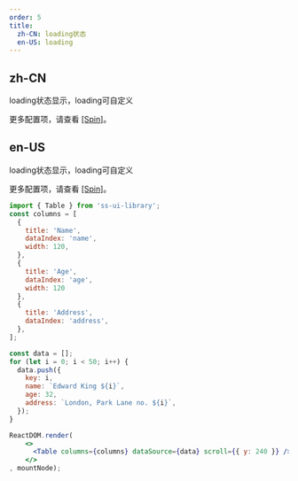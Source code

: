 ```yaml
---
order: 5
title:
  zh-CN: loading状态
  en-US: loading
---
```


## zh-CN

loading状态显示，loading可自定义

更多配置项，请查看 [[Spin]](/components/spin/)。

## en-US

loading状态显示，loading可自定义

更多配置项，请查看 [[Spin]](/components/spin/)。

```jsx
import { Table } from 'ss-ui-library';
const columns = [
  {
    title: 'Name',
    dataIndex: 'name',
    width: 120,
  },
  {
    title: 'Age',
    dataIndex: 'age',
    width: 120
  },
  {
    title: 'Address',
    dataIndex: 'address',
  },
];

const data = [];
for (let i = 0; i < 50; i++) {
  data.push({
    key: i,
    name: `Edward King ${i}`,
    age: 32,
    address: `London, Park Lane no. ${i}`,
  });
}

ReactDOM.render(
    <>
      <Table columns={columns} dataSource={data} scroll={{ y: 240 }} />
    </>
, mountNode);
```

